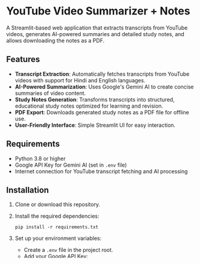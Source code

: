 # YouTube Video Summarizer + Notes

A Streamlit-based web application that extracts transcripts from YouTube videos, generates AI-powered summaries and detailed study notes, and allows downloading the notes as a PDF.

## Features

- **Transcript Extraction**: Automatically fetches transcripts from YouTube videos with support for Hindi and English languages.
- **AI-Powered Summarization**: Uses Google's Gemini AI to create concise summaries of video content.
- **Study Notes Generation**: Transforms transcripts into structured, educational study notes optimized for learning and revision.
- **PDF Export**: Downloads generated study notes as a PDF file for offline use.
- **User-Friendly Interface**: Simple Streamlit UI for easy interaction.

## Requirements

- Python 3.8 or higher
- Google API Key for Gemini AI (set in `.env` file)
- Internet connection for YouTube transcript fetching and AI processing

## Installation

1. Clone or download this repository.

2. Install the required dependencies:
   ```
   pip install -r requirements.txt
   ```

3. Set up your environment variables:
   - Create a `.env` file in the project root.
   - Add your Google API Key:
     ```
     GOOGLE_API_KEY=your_google_api_key_here
     ```

4. Ensure you have the DejaVuSans.ttf font file in the project directory for PDF generation (included in the repository).

## Usage

1. Run the Streamlit app:
   ```
   streamlit run app.py
   ```

2. Open the provided URL in your browser.

3. Enter a YouTube video URL in the text input field.

4. Click "Process Video" to start the analysis.

5. Use the buttons to view the transcript, summary, or study notes.

6. Download the study notes as a PDF using the download button.

## How It Works

The application uses a LangGraph workflow to process YouTube videos:

1. **Transcript Extraction**: Extracts the video transcript using the YouTubeTranscriptApi, with fallback from Hindi to English.

2. **Summarization**: Sends the transcript to Google's Gemini AI for generating a detailed summary.

3. **Notes Generation**: Creates structured study notes with key takeaways, detailed content, definitions, and potential exam questions.

4. **PDF Creation**: Formats the notes into a PDF using FPDF2 with Unicode support.

## Environment Setup

- **Virtual Environment**: It's recommended to use a virtual environment to avoid dependency conflicts.
  ```
  python -m venv myenv
  myenv\Scripts\activate  # On Windows
  pip install -r requirements.txt
  ```

- **API Key**: Obtain a Google API Key from the Google Cloud Console and enable the Gemini API.

## Contributing

Contributions are welcome! Please feel free to submit a Pull Request.

## License

This project is licensed under the MIT License - see the LICENSE file for details.
